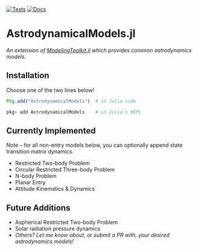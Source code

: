 [![Tests](https://github.com/cadojo/AstrodynamicalModels.jl/workflows/UnitTests/badge.svg)](https://github.com/cadojo/AstrodynamicalModels.jl/actions?query=workflow%3AUnitTests)
[![Docs](https://github.com/cadojo/AstrodynamicalModels.jl/workflows/Documentation/badge.svg)](https://cadojo.github.io/AstrodynamicalModels.jl)

# AstrodynamicalModels.jl

_An extension of
[ModelingToolkit.jl](https://github.com/SciML/ModelingToolkit.jl) which provides
common astrodynamics models._

## Installation

Choose one of the two lines below!

```julia
Pkg.add("AstrodynamicalModels")  # in Julia code
```

```julia
pkg> add AstrodynamicalModels    # in Julia's REPL
```

## Currently Implemented

Note – for all non-entry models below, you can optionally append state transition matrix
dynamics.

- Restricted Two-body Problem
- Circular Restricted Three-body Problem
- N-body Problem
- Planar Entry
- Attitude Kinematics & Dynamics

## Future Additions

- Aspherical Restricted Two-body Problem
- Solar radiation pressure dynamics
- _Others? Let me know about, or submit a PR with, your desired astrodynamics
  models!_

